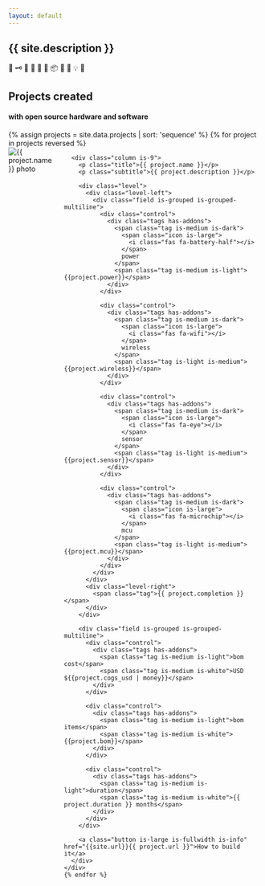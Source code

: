 ```yaml
---
layout: default
---
```


<section class="hero is-medium is-light">
  <div class="hero-body">
    <div class="container">
      <h2 class="subtitle is-1"> {{ site.description }} </h2>
      <p class="subtitle is-1 is-spaced">🍶 🗝 🎐 🧺 👜 🔋 📦 📃 🚪 💡 🏡</p>
    </div>
  </div>
</section>

<section class="section is-small">
  <div class="container">
    <h2 class="title is-1 has-text-centered"> Projects created </h2>
    <h4 class="subtitle has-text-centered"> with open source hardware and software </h4>
  </div>
</section>

<section class="section is-small">
  <div class="container">
    {% assign projects = site.data.projects | sort: 'sequence' %}
    {% for project in projects reversed %}
    <div class="columns">
      <div class="column is-3">
        <img src="https://hutscape.com/{{ project.name | downcase }}/images/prototype/front.jpg" alt="{{ project.name }} photo">
      </div>

      <div class="column is-9">
        <p class="title">{{ project.name }}</p>
        <p class="subtitle">{{ project.description }}</p>

        <div class="level">
          <div class="level-left">
            <div class="field is-grouped is-grouped-multiline">
              <div class="control">
                <div class="tags has-addons">
                  <span class="tag is-medium is-dark">
                    <span class="icon is-large">
                      <i class="fas fa-battery-half"></i>
                    </span>
                    power
                  </span>
                  <span class="tag is-medium is-light">{{project.power}}</span>
                </div>
              </div>

              <div class="control">
                <div class="tags has-addons">
                  <span class="tag is-medium is-dark">
                    <span class="icon is-large">
                      <i class="fas fa-wifi"></i>
                    </span>
                    wireless
                  </span>
                  <span class="tag is-light is-medium">{{project.wireless}}</span>
                </div>
              </div>

              <div class="control">
                <div class="tags has-addons">
                  <span class="tag is-medium is-dark">
                    <span class="icon is-large">
                      <i class="fas fa-eye"></i>
                    </span>
                    sensor
                  </span>
                  <span class="tag is-light is-medium">{{project.sensor}}</span>
                </div>
              </div>

              <div class="control">
                <div class="tags has-addons">
                  <span class="tag is-medium is-dark">
                    <span class="icon is-large">
                      <i class="fas fa-microchip"></i>
                    </span>
                    mcu
                  </span>
                  <span class="tag is-light is-medium">{{project.mcu}}</span>
                </div>
              </div>
            </div>
          </div>
          <div class="level-right">
            <span class="tag">{{ project.completion }}</span>
          </div>
        </div>

        <div class="field is-grouped is-grouped-multiline">
          <div class="control">
            <div class="tags has-addons">
              <span class="tag is-medium is-light">bom cost</span>
              <span class="tag is-medium is-white">USD ${{project.cogs_usd | money}}</span>
            </div>
          </div>

          <div class="control">
            <div class="tags has-addons">
              <span class="tag is-medium is-light">bom items</span>
              <span class="tag is-medium is-white">{{project.bom}}</span>
            </div>
          </div>

          <div class="control">
            <div class="tags has-addons">
              <span class="tag is-medium is-light">duration</span>
              <span class="tag is-medium is-white">{{ project.duration }} months</span>
            </div>
          </div>
        </div>

        <a class="button is-large is-fullwidth is-info" href="{{site.url}}{{ project.url }}">How to build it</a>
      </div>
    </div>
    {% endfor %}
  </div>
</section>
